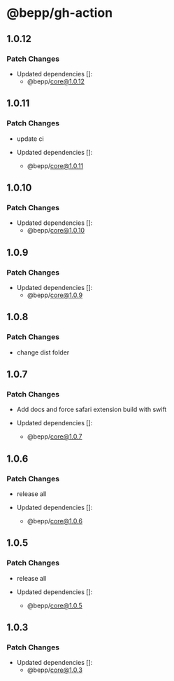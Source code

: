 # @bepp/gh-action

## 1.0.12

### Patch Changes

- Updated dependencies []:
  - @bepp/core@1.0.12

## 1.0.11

### Patch Changes

- update ci

- Updated dependencies []:
  - @bepp/core@1.0.11

## 1.0.10

### Patch Changes

- Updated dependencies []:
  - @bepp/core@1.0.10

## 1.0.9

### Patch Changes

- Updated dependencies []:
  - @bepp/core@1.0.9

## 1.0.8

### Patch Changes

- change dist folder

## 1.0.7

### Patch Changes

- Add docs and force safari extension build with swift

- Updated dependencies []:
  - @bepp/core@1.0.7

## 1.0.6

### Patch Changes

- release all

- Updated dependencies []:
  - @bepp/core@1.0.6

## 1.0.5

### Patch Changes

- release all

- Updated dependencies []:
  - @bepp/core@1.0.5

## 1.0.3

### Patch Changes

- Updated dependencies []:
  - @bepp/core@1.0.3
